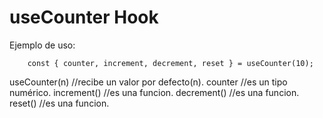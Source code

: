 # useCounter Hook

Ejemplo de uso:

```
    const { counter, increment, decrement, reset } = useCounter(10);
```

useCounter(n) //recibe un valor por defecto(n).
counter //es un tipo numérico.
increment() //es una funcion.
decrement() //es una funcion.
reset() //es una funcion.